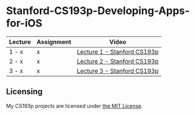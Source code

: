 # Stanford-CS193p-Developing-Apps-for-iOS

| Lecture | Assignment | Video |
| - | - | - |
| 1 - x | x | [Lecture 1 - Stanford CS193p](https://)|
| 2 - x| x | [Lecture 2 - Stanford CS193p](https://)|
| 3 - x| x | [Lecture 3 - Stanford CS193p](https://)|


## Licensing
My CS193p projects are licensed under [the MIT License](LICENSE).
